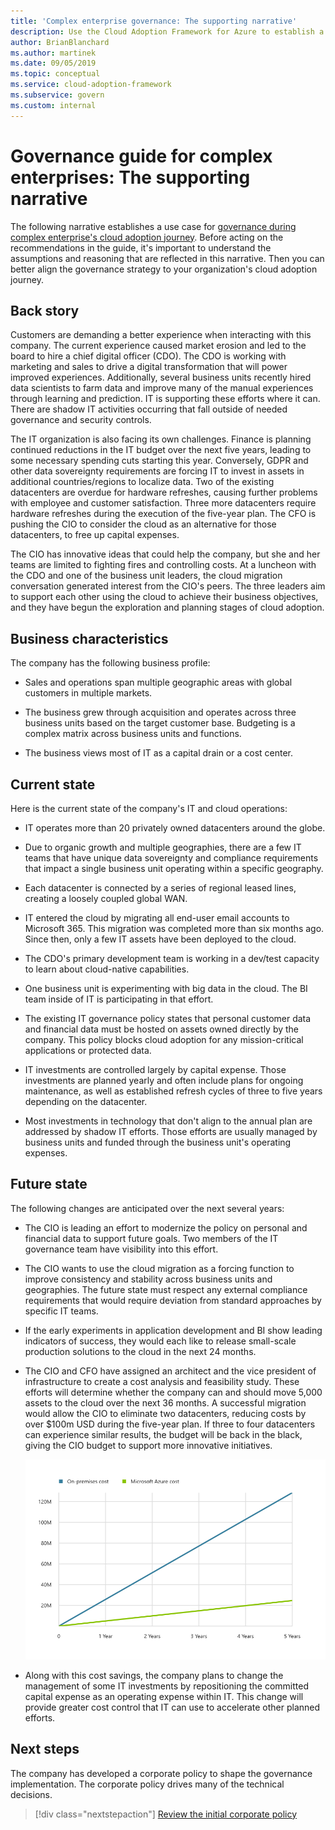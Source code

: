 ```yaml
---
title: 'Complex enterprise governance: The supporting narrative'
description: Use the Cloud Adoption Framework for Azure to establish a use case for governance during your complex enterprise's cloud adoption journey.
author: BrianBlanchard
ms.author: martinek
ms.date: 09/05/2019
ms.topic: conceptual
ms.service: cloud-adoption-framework
ms.subservice: govern
ms.custom: internal
---
```


# Governance guide for complex enterprises: The supporting narrative

The following narrative establishes a use case for [governance during complex enterprise's cloud adoption journey](./index.md). Before acting on the recommendations in the guide, it's important to understand the assumptions and reasoning that are reflected in this narrative. Then you can better align the governance strategy to your organization's cloud adoption journey.

## Back story

Customers are demanding a better experience when interacting with this company. The current experience caused market erosion and led to the board to hire a chief digital officer (CDO). The CDO is working with marketing and sales to drive a digital transformation that will power improved experiences. Additionally, several business units recently hired data scientists to farm data and improve many of the manual experiences through learning and prediction. IT is supporting these efforts where it can. There are shadow IT activities occurring that fall outside of needed governance and security controls.

The IT organization is also facing its own challenges. Finance is planning continued reductions in the IT budget over the next five years, leading to some necessary spending cuts starting this year. Conversely, GDPR and other data sovereignty requirements are forcing IT to invest in assets in additional countries/regions to localize data. Two of the existing datacenters are overdue for hardware refreshes, causing further problems with employee and customer satisfaction. Three more datacenters require hardware refreshes during the execution of the five-year plan. The CFO is pushing the CIO to consider the cloud as an alternative for those datacenters, to free up capital expenses.

The CIO has innovative ideas that could help the company, but she and her teams are limited to fighting fires and controlling costs. At a luncheon with the CDO and one of the business unit leaders, the cloud migration conversation generated interest from the CIO's peers. The three leaders aim to support each other using the cloud to achieve their business objectives, and they have begun the exploration and planning stages of cloud adoption.

## Business characteristics

The company has the following business profile:

- Sales and operations span multiple geographic areas with global customers in multiple markets.

- The business grew through acquisition and operates across three business units based on the target customer base. Budgeting is a complex matrix across business units and functions.

- The business views most of IT as a capital drain or a cost center.

## Current state

Here is the current state of the company's IT and cloud operations:

- IT operates more than 20 privately owned datacenters around the globe.

- Due to organic growth and multiple geographies, there are a few IT teams that have unique data sovereignty and compliance requirements that impact a single business unit operating within a specific geography.

- Each datacenter is connected by a series of regional leased lines, creating a loosely coupled global WAN.

- IT entered the cloud by migrating all end-user email accounts to Microsoft 365. This migration was completed more than six months ago. Since then, only a few IT assets have been deployed to the cloud.

- The CDO's primary development team is working in a dev/test capacity to learn about cloud-native capabilities.

- One business unit is experimenting with big data in the cloud. The BI team inside of IT is participating in that effort.

- The existing IT governance policy states that personal customer data and financial data must be hosted on assets owned directly by the company. This policy blocks cloud adoption for any mission-critical applications or protected data.

- IT investments are controlled largely by capital expense. Those investments are planned yearly and often include plans for ongoing maintenance, as well as established refresh cycles of three to five years depending on the datacenter.

- Most investments in technology that don't align to the annual plan are addressed by shadow IT efforts. Those efforts are usually managed by business units and funded through the business unit's operating expenses.

## Future state

The following changes are anticipated over the next several years:

- The CIO is leading an effort to modernize the policy on personal and financial data to support future goals. Two members of the IT governance team have visibility into this effort.

- The CIO wants to use the cloud migration as a forcing function to improve consistency and stability across business units and geographies. The future state must respect any external compliance requirements that would require deviation from standard approaches by specific IT teams.

- If the early experiments in application development and BI show leading indicators of success, they would each like to release small-scale production solutions to the cloud in the next 24 months.

- The CIO and CFO have assigned an architect and the vice president of infrastructure to create a cost analysis and feasibility study. These efforts will determine whether the company can and should move 5,000 assets to the cloud over the next 36 months. A successful migration would allow the CIO to eliminate two datacenters, reducing costs by over $100m USD during the five-year plan. If three to four datacenters can experience similar results, the budget will be back in the black, giving the CIO budget to support more innovative initiatives.

  ![On-premises costs versus Azure costs demonstrating a return of $100m USD over the next five years](../../../_images/govern/calculator-enterprise.png)

- Along with this cost savings, the company plans to change the management of some IT investments by repositioning the committed capital expense as an operating expense within IT. This change will provide greater cost control that IT can use to accelerate other planned efforts.

## Next steps

The company has developed a corporate policy to shape the governance implementation. The corporate policy drives many of the technical decisions.

> [!div class="nextstepaction"]
> [Review the initial corporate policy](./initial-corporate-policy.md)
